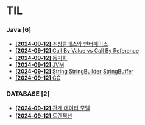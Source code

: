 # TIL
 
### Java [6]
- [**[2024-09-12]**  추상클래스와 인터페이스](https://github.com/A-lass/TIL/blob/main/Java/추상클래스와_인터페이스.md)
- [**[2024-09-12]**  Call By Value vs Call By Reference](https://github.com/A-lass/TIL/blob/main/Java/Call_By_Value_vs_Call_By_Reference.md)
- [**[2024-09-12]**  동기화](https://github.com/A-lass/TIL/blob/main/Java/동기화.md)
- [**[2024-09-12]**  JVM](https://github.com/A-lass/TIL/blob/main/Java/JVM.md)
- [**[2024-09-12]**  String StringBuilder StringBuffer](https://github.com/A-lass/TIL/blob/main/Java/String_StringBuilder_StringBuffer.md)
- [**[2024-09-12]**  GC](https://github.com/A-lass/TIL/blob/main/Java/GC.md)
### DATABASE [2]
- [**[2024-09-12]**  관계 데이터 모델](https://github.com/A-lass/TIL/blob/main/DATABASE/관계_데이터_모델.md)
- [**[2024-09-12]**  트랜잭션](https://github.com/A-lass/TIL/blob/main/DATABASE/트랜잭션.md)
